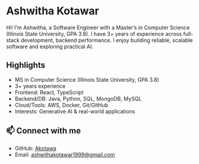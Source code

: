 # Ashwitha Kotawar
Hi! I'm Ashwitha, a Software Engineer with a Master’s in Computer Science (Illinois State University, GPA 3.8). 
I have 3+ years of experience across full-stack development, backend performance. 
I enjoy building reliable, scalable software and exploring practical AI.
## Highlights
- MS in Computer Science (Illinois State University, GPA 3.8)
- 3+ years experience 
- Frontend: React, TypeScript
- Backend/DB: Java, Python, SQL, MongoDB, MySQL
- Cloud/Tools: AWS, Docker, Git/GitHub
- Interests: Generative AI & real-world applications
## 📫 Connect with me  
- GitHub: [Akotawa](https://github.com/Akotawa)  
- Email: ashwithakotawar1999@gmail.com
